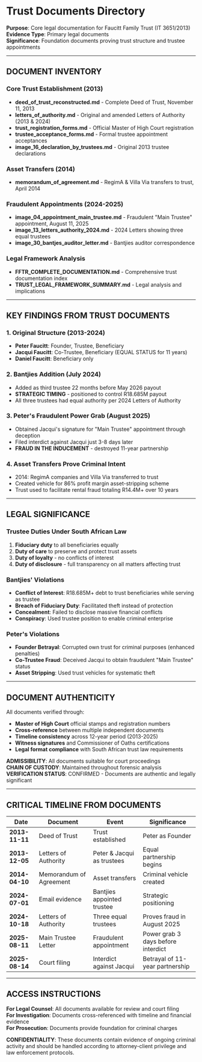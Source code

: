 # Trust Documents Directory

**Purpose**: Core legal documentation for Faucitt Family Trust (IT 3651/2013)  
**Evidence Type**: Primary legal documents  
**Significance**: Foundation documents proving trust structure and trustee appointments  

---

## DOCUMENT INVENTORY

### Core Trust Establishment (2013)
- **deed_of_trust_reconstructed.md** - Complete Deed of Trust, November 11, 2013
- **letters_of_authority.md** - Original and amended Letters of Authority (2013 & 2024)  
- **trust_registration_forms.md** - Official Master of High Court registration
- **trustee_acceptance_forms.md** - Formal trustee appointment acceptances
- **image_16_declaration_by_trustees.md** - Original 2013 trustee declarations

### Asset Transfers (2014)  
- **memorandum_of_agreement.md** - RegimA & Villa Via transfers to trust, April 2014

### Fraudulent Appointments (2024-2025)
- **image_04_appointment_main_trustee.md** - Fraudulent "Main Trustee" appointment, August 11, 2025
- **image_13_letters_authority_2024.md** - 2024 Letters showing three equal trustees
- **image_30_bantjes_auditor_letter.md** - Bantjies auditor correspondence

### Legal Framework Analysis
- **FFTR_COMPLETE_DOCUMENTATION.md** - Comprehensive trust documentation index
- **TRUST_LEGAL_FRAMEWORK_SUMMARY.md** - Legal analysis and implications

---

## KEY FINDINGS FROM TRUST DOCUMENTS

### 1. Original Structure (2013-2024)
- **Peter Faucitt**: Founder, Trustee, Beneficiary
- **Jacqui Faucitt**: Co-Trustee, Beneficiary (EQUAL STATUS for 11 years)
- **Daniel Faucitt**: Beneficiary only

### 2. Bantjies Addition (July 2024)  
- Added as third trustee 22 months before May 2026 payout
- **STRATEGIC TIMING** - positioned to control R18.685M payout
- All three trustees had equal authority per 2024 Letters of Authority

### 3. Peter's Fraudulent Power Grab (August 2025)
- Obtained Jacqui's signature for "Main Trustee" appointment through deception
- Filed interdict against Jacqui just 3-8 days later  
- **FRAUD IN THE INDUCEMENT** - destroyed 11-year partnership

### 4. Asset Transfers Prove Criminal Intent
- 2014: RegimA companies and Villa Via transferred to trust
- Created vehicle for 86% profit margin asset-stripping scheme
- Trust used to facilitate rental fraud totaling R14.4M+ over 10 years

---

## LEGAL SIGNIFICANCE

### Trustee Duties Under South African Law
1. **Fiduciary duty** to all beneficiaries equally
2. **Duty of care** to preserve and protect trust assets
3. **Duty of loyalty** - no conflicts of interest
4. **Duty of disclosure** - full transparency on all matters affecting trust

### Bantjies' Violations
- **Conflict of Interest**: R18.685M+ debt to trust beneficiaries while serving as trustee
- **Breach of Fiduciary Duty**: Facilitated theft instead of protection
- **Concealment**: Failed to disclose massive financial conflicts
- **Conspiracy**: Used trustee position to enable criminal enterprise

### Peter's Violations  
- **Founder Betrayal**: Corrupted own trust for criminal purposes (enhanced penalties)
- **Co-Trustee Fraud**: Deceived Jacqui to obtain fraudulent "Main Trustee" status
- **Asset Stripping**: Used trust vehicles for systematic theft

---

## DOCUMENT AUTHENTICITY

All documents verified through:
- **Master of High Court** official stamps and registration numbers
- **Cross-reference** between multiple independent documents  
- **Timeline consistency** across 12-year period (2013-2025)
- **Witness signatures** and Commissioner of Oaths certifications
- **Legal format compliance** with South African trust law requirements

**ADMISSIBILITY**: All documents suitable for court proceedings  
**CHAIN OF CUSTODY**: Maintained throughout forensic analysis  
**VERIFICATION STATUS**: CONFIRMED - Documents are authentic and legally significant

---

## CRITICAL TIMELINE FROM DOCUMENTS

| Date | Document | Event | Significance |
|------|----------|--------|-------------|
| **2013-11-11** | Deed of Trust | Trust established | Peter as Founder |
| **2013-12-05** | Letters of Authority | Peter & Jacqui as trustees | Equal partnership begins |
| **2014-04-10** | Memorandum of Agreement | Asset transfers | Criminal vehicle created |
| **2024-07-01** | Email evidence | Bantjies appointed trustee | Strategic positioning |
| **2024-10-18** | Letters of Authority | Three equal trustees | Proves fraud in August 2025 |
| **2025-08-11** | Main Trustee Letter | Fraudulent appointment | Power grab 3 days before interdict |
| **2025-08-14** | Court filing | Interdict against Jacqui | Betrayal of 11-year partnership |

---

## ACCESS INSTRUCTIONS

**For Legal Counsel**: All documents available for review and court filing  
**For Investigation**: Documents cross-referenced with timeline and financial evidence  
**For Prosecution**: Documents provide foundation for criminal charges  

**CONFIDENTIALITY**: These documents contain evidence of ongoing criminal activity and should be handled according to attorney-client privilege and law enforcement protocols.